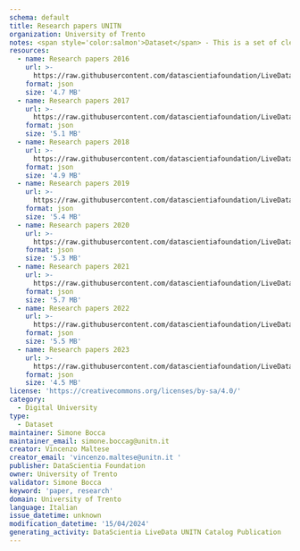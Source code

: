 ```yaml
---
schema: default
title: Research papers UNITN
organization: University of Trento
notes: <span style='color:salmon'>Dataset</span> - This is a set of cleaned and formatted datasets, created by the University of Trento (UNITN), that includes information about the research papers published by UNITN research staff. A different dataset is provided for each pubblication year, starting from 2016 to 2023.
resources:
  - name: Research papers 2016
    url: >-
      https://raw.githubusercontent.com/datascientiafoundation/LiveDataUNITN-Repository/main/SREP/Data%20Resources/DU-UNITN-mindprod-2016.json?token=GHSAT0AAAAAACODWA6QEEZVB3DMX674ZE3WZQ6G6RA
    format: json
    size: '4.7 MB'
  - name: Research papers 2017
    url: >-
      https://raw.githubusercontent.com/datascientiafoundation/LiveDataUNITN-Repository/main/SREP/Data%20Resources/DU-UNITN-mindprod-2017.json?token=GHSAT0AAAAAACODWA6RKQKVCD4L4ZLB6FHSZQ6G7FQ
    format: json
    size: '5.1 MB'
  - name: Research papers 2018
    url: >-
      https://raw.githubusercontent.com/datascientiafoundation/LiveDataUNITN-Repository/main/SREP/Data%20Resources/DU-UNITN-mindprod-2018.json?token=GHSAT0AAAAAACODWA6QM6PI52IHEYJILZMSZQ6G7NQ
    format: json
    size: '4.9 MB'
  - name: Research papers 2019
    url: >-
      https://raw.githubusercontent.com/datascientiafoundation/LiveDataUNITN-Repository/main/SREP/Data%20Resources/DU-UNITN-mindprod-2019.json?token=GHSAT0AAAAAACODWA6R6RGWW6XPNRHX4MKIZQ6G7YA
    format: json
    size: '5.4 MB'
  - name: Research papers 2020
    url: >-
      https://raw.githubusercontent.com/datascientiafoundation/LiveDataUNITN-Repository/main/SREP/Data%20Resources/DU-UNITN-mindprod-2020.json?token=GHSAT0AAAAAACODWA6R2OJTBH5ALLZD6RCKZQ6HAAA
    format: json
    size: '5.3 MB'
  - name: Research papers 2021
    url: >-
      https://raw.githubusercontent.com/datascientiafoundation/LiveDataUNITN-Repository/main/SREP/Data%20Resources/DU-UNITN-mindprod-2021.json?token=GHSAT0AAAAAACODWA6QITQ6KD7YZ6BUQ2WSZQ6HAJQ
    format: json
    size: '5.7 MB'
  - name: Research papers 2022
    url: >-
      https://raw.githubusercontent.com/datascientiafoundation/LiveDataUNITN-Repository/main/SREP/Data%20Resources/DU-UNITN-mindprod-2022.json?token=GHSAT0AAAAAACODWA6RUSARDMZ2PJNM3WZSZQ6HARQ
    format: json
    size: '5.5 MB'
  - name: Research papers 2023
    url: >-
      https://raw.githubusercontent.com/datascientiafoundation/LiveDataUNITN-Repository/main/SREP/Data%20Resources/DU-UNITN-mindprod-2023.json?token=GHSAT0AAAAAACODWA6RW7SS6FOZTFL4VXQGZQ6HBHA
    format: json
    size: '4.5 MB'
license: 'https://creativecommons.org/licenses/by-sa/4.0/'
category:
  - Digital University
type:
  - Dataset
maintainer: Simone Bocca
maintainer_email: simone.boccag@unitn.it
creator: Vincenzo Maltese
creator_email: 'vincenzo.maltese@unitn.it '
publisher: DataScientia Foundation
owner: University of Trento
validator: Simone Bocca
keyword: 'paper, research'
domain: University of Trento
language: Italian
issue_datetime: unknown
modification_datetime: '15/04/2024'
generating_activity: DataScientia LiveData UNITN Catalog Publication
---
```

